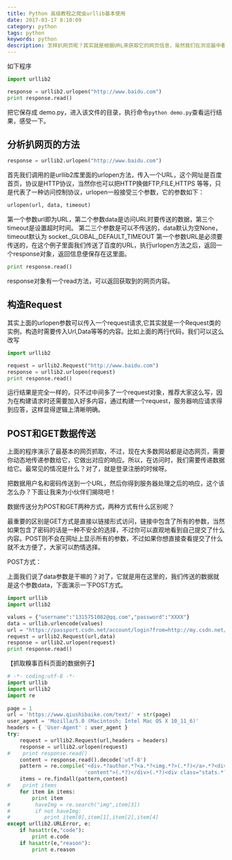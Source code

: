 ```yaml
---
title: Python 高级教程之爬虫urllib基本使用
date: 2017-03-17 8:10:09
category: python
tags: python
keywords: python
description: 怎样扒网页呢？其实就是根据URL来获取它的网页信息，虽然我们在浏览器中看到的是一幅幅优美的画面，但是其实是由浏览器解释才呈现出来的，实质它是一段HTML代码，加 JS、CSS，如果把网页比作一个人，那么HTML便是他的骨架，JS便是他的肌肉，CSS便是它的衣服。所以最重要的部分是存在于HTML中的，下面我们就写个例子来扒一个网页下来。
---
```

如下程序
```python
import urllib2

response = urllib2.urlopen("http://www.baidu.com")
print response.read()
```
把它保存成 demo.py，进入该文件的目录，执行命令`python demo.py`查看运行结果，感受一下。
## 分析扒网页的方法

```python
response = urllib2.urlopen("http://www.baidu.com")
```
首先我们调用的是urllib2库里面的urlopen方法，传入一个URL，这个网址是百度首页，协议是HTTP协议，当然你也可以把HTTP换做FTP,FILE,HTTPS 等等，只是代表了一种访问控制协议，urlopen一般接受三个参数，它的参数如下：
```python
urlopen(url, data, timeout)
```
第一个参数url即为URL，第二个参数data是访问URL时要传送的数据，第三个timeout是设置超时时间。
第二三个参数是可以不传送的，data默认为空None，timeout默认为 socket._GLOBAL_DEFAULT_TIMEOUT
第一个参数URL是必须要传送的，在这个例子里面我们传送了百度的URL，执行urlopen方法之后，返回一个response对象，返回信息便保存在这里面。

```python
print response.read()
```
response对象有一个read方法，可以返回获取到的网页内容。
## 构造Request

其实上面的urlopen参数可以传入一个request请求,它其实就是一个Request类的实例，构造时需要传入Url,Data等等的内容。比如上面的两行代码，我们可以这么改写
```python
import urllib2

request = urllib2.Request("http://www.baidu.com")
response = urllib2.urlopen(request)
print response.read()
```
运行结果是完全一样的，只不过中间多了一个request对象，推荐大家这么写，因为在构建请求时还需要加入好多内容，通过构建一个request，服务器响应请求得到应答，这样显得逻辑上清晰明确。
## POST和GET数据传送
上面的程序演示了最基本的网页抓取，不过，现在大多数网站都是动态网页，需要你动态地传递参数给它，它做出对应的响应。所以，在访问时，我们需要传递数据给它。最常见的情况是什么？对了，就是登录注册的时候呀。

把数据用户名和密码传送到一个URL，然后你得到服务器处理之后的响应，这个该怎么办？下面让我来为小伙伴们揭晓吧！

数据传送分为POST和GET两种方式，两种方式有什么区别呢？

最重要的区别是GET方式是直接以链接形式访问，链接中包含了所有的参数，当然如果包含了密码的话是一种不安全的选择，不过你可以直观地看到自己提交了什么内容。POST则不会在网址上显示所有的参数，不过如果你想直接查看提交了什么就不太方便了，大家可以酌情选择。

POST方式：

上面我们说了data参数是干嘛的？对了，它就是用在这里的，我们传送的数据就是这个参数data，下面演示一下POST方式。

```python
import urllib
import urllib2

values = {"username":"1315751082@qq.com","password":"XXXX"}
data = urllib.urlencode(values) 
url = "https://passport.csdn.net/account/login?from=http://my.csdn.net/my/mycsdn"
request = urllib2.Request(url,data)
response = urllib2.urlopen(request)
print response.read()
```


【抓取糗事百科页面的数据例子】

```python
# -*- coding:utf-8 -*-
import urllib
import urllib2
import re
 
page = 1
url = 'https://www.qiushibaike.com/text/' + str(page)
user_agent = 'Mozilla/5.0 (Macintosh; Intel Mac OS X 10_11_6)'
headers = { 'User-Agent' : user_agent }
try:
    request = urllib2.Request(url,headers = headers)
    response = urllib2.urlopen(request)
#    print response.read()
    content = response.read().decode('utf-8')
    pattern = re.compile('<div.*?author.*?<a.*?<img.*?>(.*?)</a>.*?<div.*?'+
                         'content">(.*?)</div>(.*?)<div class="stats.*?class="number">(.*?)</i>',re.S)
    items = re.findall(pattern,content)
#    print items
    for item in items:
        print item
#        haveImg = re.search("img",item[3])
#        if not haveImg:
#           print item[0],item[1],item[2],item[4]
except urllib2.URLError, e:
    if hasattr(e,"code"):
        print e.code
    if hasattr(e,"reason"):
        print e.reason
```



